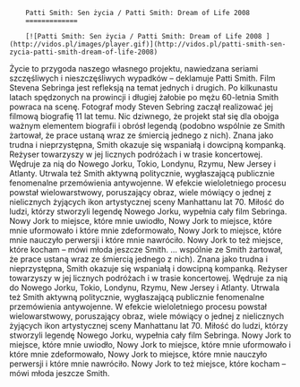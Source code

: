 
        Patti Smith: Sen życia / Patti Smith: Dream of Life 2008 
        =============
        
        [![Patti Smith: Sen życia / Patti Smith: Dream of Life 2008 ](http://vidos.pl/images/player.gif)](http://vidos.pl/patti-smith-sen-zycia-patti-smith-dream-of-life-2008)
        
        
 Życie to przygoda naszego własnego projektu, nawiedzana seriami szczęśliwych i nieszczęśliwych wypadków – deklamuje Patti Smith. Film Stevena Sebringa jest refleksją na temat jednych i drugich. Po kilkunastu latach spędzonych na prowincji i długiej żałobie po mężu 60-letnia Smith powraca na scenę. Fotograf mody Steven Sebring zaczął realizować jej filmową biografię 11 lat temu. Nic dziwnego, że projekt stał się dla obojga ważnym elementem biografii i obrósł legendą (podobno wspólnie ze Smith żartował, że prace ustaną wraz ze śmiercią jednego z nich). Znana jako trudna i nieprzystępna, Smith okazuje się wspaniałą i dowcipną kompanką. Reżyser towarzyszy w jej licznych podróżach i w trasie koncertowej. Wędruje za nią do Nowego Jorku, Tokio, Londynu, Rzymu, New Jersey i Atlanty. Utrwala też Smith aktywną politycznie, wygłaszającą publicznie fenomenalne przemówienia antywojenne. W efekcie wieloletniego procesu powstał wielowarstwowy, poruszający obraz, wiele mówiący o jednej z nielicznych żyjących ikon artystycznej sceny Manhattanu lat 70. Miłość do ludzi, którzy stworzyli legendę Nowego Jorku, wypełnia cały film Sebringa. Nowy Jork to miejsce, które mnie uwiodło, Nowy Jork to miejsce, które mnie uformowało i które mnie zdeformowało, Nowy Jork to miejsce, które mnie nauczyło perwersji i które mnie nawróciło. Nowy Jork to też miejsce, które kocham – mówi młoda jeszcze Smith.   ... wspólnie ze Smith żartował, że prace ustaną wraz ze śmiercią jednego z nich). Znana jako trudna i nieprzystępna, Smith okazuje się wspaniałą i dowcipną kompanką. Reżyser towarzyszy w jej licznych podróżach i w trasie koncertowej. Wędruje za nią do Nowego Jorku, Tokio, Londynu, Rzymu, New Jersey i Atlanty. Utrwala też Smith aktywną politycznie, wygłaszającą publicznie fenomenalne przemówienia antywojenne. W efekcie wieloletniego procesu powstał wielowarstwowy, poruszający obraz, wiele mówiący o jednej z nielicznych żyjących ikon artystycznej sceny Manhattanu lat 70. Miłość do ludzi, którzy stworzyli legendę Nowego Jorku, wypełnia cały film Sebringa. Nowy Jork to miejsce, które mnie uwiodło, Nowy Jork to miejsce, które mnie uformowało i które mnie zdeformowało, Nowy Jork to miejsce, które mnie nauczyło perwersji i które mnie nawróciło. Nowy Jork to też miejsce, które kocham – mówi młoda jeszcze Smith.
    